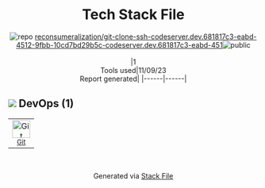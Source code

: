 <!--
--- Readme.md Snippet without images Start ---
## Tech Stack
reconsumeralization/git-clone-ssh-codeserver.dev.681817c3-eabd-4512-9fbb-10cd7bd29b5c-codeserver.dev.681817c3-eabd-451 is built on the following main stack:

Full tech stack [here](/techstack.md)
--- Readme.md Snippet without images End ---

--- Readme.md Snippet with images Start ---
## Tech Stack
reconsumeralization/git-clone-ssh-codeserver.dev.681817c3-eabd-4512-9fbb-10cd7bd29b5c-codeserver.dev.681817c3-eabd-451 is built on the following main stack:

Full tech stack [here](/techstack.md)
--- Readme.md Snippet with images End ---
-->
<div align="center">

# Tech Stack File
![](https://img.stackshare.io/repo.svg "repo") [reconsumeralization/git-clone-ssh-codeserver.dev.681817c3-eabd-4512-9fbb-10cd7bd29b5c-codeserver.dev.681817c3-eabd-451](https://github.com/reconsumeralization/git-clone-ssh-codeserver.dev.681817c3-eabd-4512-9fbb-10cd7bd29b5c-codeserver.dev.681817c3-eabd-451)![](https://img.stackshare.io/public_badge.svg "public")
<br/><br/>
|1<br/>Tools used|11/09/23 <br/>Report generated|
|------|------|
</div>

## <img src='https://img.stackshare.io/devops.svg'/> DevOps (1)
<table><tr>
  <td align='center'>
  <img width='36' height='36' src='https://img.stackshare.io/service/1046/git.png' alt='Git'>
  <br>
  <sub><a href="http://git-scm.com/">Git</a></sub>
  <br>
  <sub></sub>
</td>

</tr>
</table>

<br/>
<div align='center'>

Generated via [Stack File](https://github.com/apps/stack-file)

